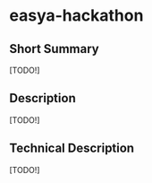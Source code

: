 # easya-hackathon

## Short Summary
[TODO!]

## Description

[TODO!]
## Technical Description
[TODO!]
